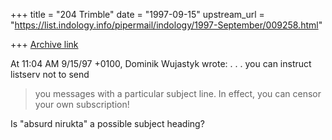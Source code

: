 +++
title = "204 Trimble"
date = "1997-09-15"
upstream_url = "https://list.indology.info/pipermail/indology/1997-September/009258.html"

+++
[Archive link](https://list.indology.info/pipermail/indology/1997-September/009258.html)

At 11:04 AM 9/15/97 +0100, Dominik Wujastyk wrote:
 .  . . you can instruct listserv not to send
>you messages with a particular subject line.  In effect, you can censor
>your own subscription!
>

Is "absurd nirukta" a possible subject heading?



